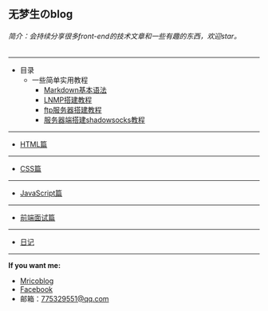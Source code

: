 ## 无梦生のblog
###### 简介：会持续分享很多front-end的技术文章和一些有趣的东西，欢迎star。
-------
* 目录
   * 一些简单实用教程  
      * [Markdown基本语法](http://192.241.226.33/mdTeaching.html)   
      * [LNMP搭建教程](https://github.com/wumengsheng/blog/blob/gh-pages/LNMP搭建教程.md#1)  
      * [ftp服务器搭建教程](https://github.com/wumengsheng/blog/blob/gh-pages/ftp服务器搭建教程.md#5)   
      * [服务器端搭建shadowsocks教程](https://github.com/wumengsheng/blog/blob/gh-pages/服务器端搭建shadowsocks教程.md#7)   
  
---
   * [HTML篇](https://github.com/wumengsheng/HTML)  
  
--- 
   * [CSS篇](https://github.com/wumengsheng/CSS)  
    
---
   * [JavaScript篇](https://github.com/wumengsheng/JavaScript)  
    
---
   * [前端面试篇](https://github.com/wumengsheng/front-end-interview)  
    
---
   * [日记](https://github.com/wumengsheng/diary/blob/master/README.md)  
   
---
**If you want me:**  
* [Mricoblog](http://weibo.com/silverbulletxinyuan/profile?rightmod=1&wvr=6&mod=personinfo)  
* [Facebook](https://www.facebook.com/profile.php?id=100009527559735)  
* 邮箱：775329551@qq.com
      
